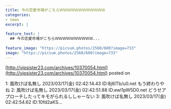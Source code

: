 ```yaml
---
title: 今の恋愛市場がこちらＷＷＷＷＷＷＷＷＷＷＷＷ
categories:
- news
excerpt: |
  
feature_text: |
  ## 今の恋愛市場がこちらＷＷＷＷＷＷＷＷＷＷ...
  
feature_image: "https://picsum.photos/2560/600?image=733"
image: "https://picsum.photos/2560/600?image=733"
---
```


[http://vipsister23.com/archives/10370054.html](http://vipsister23.com/archives/10370054.html)
posted on 

<!--more-->

1: 風吹けば名無し 2023/03/17(金) 02:42:14.43 ID:8j6ITb/u0.net もう終わりやね 2: 風吹けば名無し 2023/03/17(金) 02:42:51.88 ID:ewl1pW5D0.net どうせアプローチしたってキモがられるししゃーない 3: 風吹けば名無し 2023/03/17(金) 02:42:54.62 ID:10fd2aKS...
